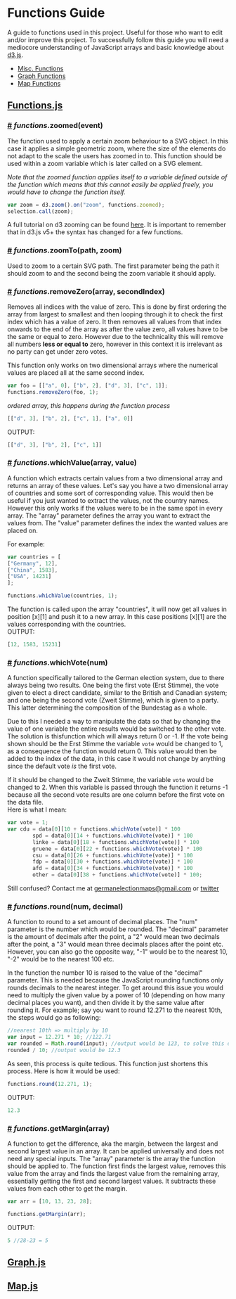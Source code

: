 # Functions Guide
A guide to functions used in this project. Useful for those who want to edit and/or improve this project. To successfully follow this guide you will need a mediocore understanding of JavaScript arrays and basic knowledge about [d3.js](https://d3js.org/).
- [Misc. Functions](#functions)
- [Graph Functions](#graph)
- [Map Functions](#map)

## [Functions.js](script/functions.js) <a name="functions"></a>

### [#](#zoomed) *functions*.zoomed(event)
The function used to apply a certain zoom behaviour to a SVG object. In this case it applies a simple geometric zoom, where the size of the elements do not adapt to the scale the users has zoomed in to.
This function should be used within a zoom variable which is later called on a SVG element.

*Note that the zoomed function applies itself to a variable defined outside of the function which means that this cannot easily be applied freely, you would have to change the function itself.*

<a name="zoomed"></a>
```js
var zoom = d3.zoom().on("zoom", functions.zoomed);
selection.call(zoom);
```

A full tutorial on d3 zooming can be found [here](https://www.freecodecamp.org/news/get-ready-to-zoom-and-pan-like-a-pro-after-reading-this-in-depth-tutorial-5d963b0a153e/). It is important to remember that in d3.js v5+ the syntax has changed for a few functions.


### [#](#zoomTo) *functions*.zoomTo(path, zoom) <a name="zoomTo"></a>
Used to zoom to a certain SVG path. The first parameter being the path it should zoom to and the second being the zoom variable it should apply.


### [#](#remove_zero) *functions*.removeZero(array, secondIndex)
Removes all indices with the value of zero. This is done by first ordering the array from largest to smallest and then looping through it to check the first index which has a value of zero. It then removes all values from that index onwards to the end of the array as after the value zero, all values have to be the same or equal to zero.
However due to the technicality this will remove all numbers **less or equal to** zero, however in this context it is irrelevant as no party can get under zero votes.


This function only works on two dimensional arrays where the numerical values are placed all at the same second index.
<a name="remove_zero"></a>
```js
var foo = [["a", 0], ["b", 2], ["d", 3], ["c", 1]];
functions.removeZero(foo, 1);
```
*ordered array, this happens during the function process*
```js
[["d", 3], ["b", 2], ["c", 1], ["a", 0]]
```
OUTPUT:
```js
[["d", 3], ["b", 2], ["c", 1]]
```


### [#](#which_value) *functions*.whichValue(array, value)
A function which extracts certain values from a two dimensional array and returns an array of these values. Let's say you have a two dimensional array of countries and some sort of corresponding value. This would then be useful if you just wanted to extract the values, not the country names. However this only works if the values were to be in the same spot in every array.
The "array" parameter defines the array you want to extract the values from. The "value" parameter defines the index the wanted values are placed on.


For example:
<a name="which_value"></a>
```js
var countries = [
["Germany", 12],
["China", 1583],
["USA", 14231]
];

functions.whichValue(countries, 1);
```
The function is called upon the array "countries", it will now get all values in position [x][1] and push it to a new array. In this case positions [x][1] are the values corresponding with the countries.<br/>
OUTPUT:
```js
[12, 1583, 15231]
```


### [#](#which_vote) *functions*.whichVote(num)
A function specifically tailored to the German election system, due to there always being two results. One being the first vote (Erst Stimme), the vote given to elect a direct candidate, similar to the British and Canadian system; and one being the second vote (Zweit Stimme), which is given to a party. This latter determining the composition of the Bundestag as a whole.


Due to this I needed a way to manipulate the data so that by changing the value of one variable the entire results would be switched to the other vote. The solution is thisfunction which will always return 0 or -1. If the vote being shown should be the Erst Stimme the variable `vote` would be changed to 1, as a consequence the function would return 0. This value would then be added to the index of the data, in this case it would not change by anything since the default vote *is* the first vote.


If it should be changed to the Zweit Stimme, the variable `vote` would be changed to 2. When this variable is passed through the function it returns -1 because all the second vote results are one column before the first vote on the data file.<br/>
Here is what I mean:
<a name="which_vote"></a>
```js
var vote = 1;
var cdu = data[0][10 + functions.whichVote(vote)] * 100
        spd = data[0][14 + functions.whichVote(vote)] * 100
        linke = data[0][18 + functions.whichVote(vote)] * 100
        gruene = data[0][22 + functions.whichVote(vote)] * 100
        csu = data[0][26 + functions.whichVote(vote)] * 100
        fdp = data[0][30 + functions.whichVote(vote)] * 100
        afd = data[0][34 + functions.whichVote(vote)] * 100
        other = data[0][38 + functions.whichVote(vote)] * 100;
```
Still confused? Contact me at germanelectionmaps@gmail.com or [twitter]()


### [#](#round) *functions*.round(num, decimal)
A function to round to a set amount of decimal places. The "num" parameter is the number which would be rounded. The "decimal" parameter is the amount of decimals after the point, a "2" would mean two decimals after the point, a "3" would mean three decimals places after the point etc. However, you can also go the opposite way, "-1" would be to the nearest 10, "-2" would be to the nearest 100 etc.


In the function the number 10 is raised to the value of the "decimal" parameter. This is needed because the JavaScript rounding functions only rounds decimals to the nearest integer. To get around this issue you would need to multiply the given value by a power of 10 (depending on how many decimal places you want), and then divide it by the same value after rounding it. For example; say you want to round 12.271 to the nearest 10th, the steps would go as following:
```js
//nearest 10th => multiply by 10
var input = 12.271 * 10; //122.71
var rounded = Math.round(input); //output would be 123, to solve this divide it
rounded / 10; //output would be 12.3
```
As seen, this process is quite tedious. This function just shortens this process. Here is how it would be used:
<a name="round"></a>
```js
functions.round(12.271, 1);
```
OUTPUT:
```js
12.3
```

### [#](#get_margin) *functions*.getMargin(array)
A function to get the difference, aka the margin, between the largest and second largest value in an array. It can be applied universally and does not need any special inputs. The "array" parameter is the array the function should be applied to. The function first finds the largest value, removes this value from the array and finds the largest value from the remaining array, essentially getting the first and second largest values. It subtracts these values from each other to get the margin.

```js
var arr = [10, 13, 23, 28];

functions.getMargin(arr);
```
OUTPUT:
```js
5 //28-23 = 5
```

## [Graph.js](script/graph.js) <a name="graph"></a>

## [Map.js](script/map.js) <a name="map"></a>
